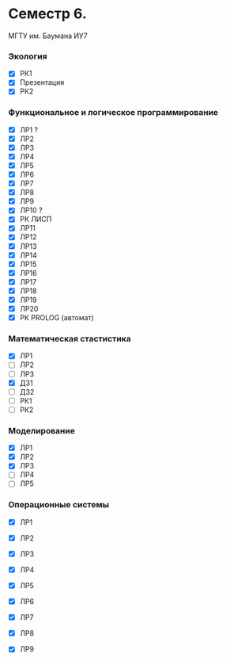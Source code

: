 # Семестр 6. 
МГТУ им. Баумана ИУ7

### Экология
 - [x] РК1
 - [x] Презентация
 - [x] РК2  
 
### Функциональное и логическое программирование
 - [x] ЛР1 ?
 - [x] ЛР2 
 - [x] ЛР3 
 - [x] ЛР4 
 - [x] ЛР5 
 - [x] ЛР6
 - [x] ЛР7
 - [x] ЛР8
 - [x] ЛР9
 - [x] ЛР10 ?
 - [x] РК ЛИСП
 - [x] ЛР11
 - [x] ЛР12
 - [x] ЛР13
 - [x] ЛР14
 - [x] ЛР15
 - [x] ЛР16
 - [x] ЛР17
 - [x] ЛР18
 - [x] ЛР19
 - [x] ЛР20
 - [x] РК PROLOG (автомат)
 
### Математическая стастистика
 - [x] ЛР1 
 - [ ] ЛР2
 - [ ] ЛР3
 - [x] ДЗ1
 - [ ] ДЗ2 
 - [ ] РК1
 - [ ] РК2
 
### Моделирование
 - [x] ЛР1
 - [x] ЛР2
 - [x] ЛР3
 - [ ] ЛР4
 - [ ] ЛР5
 
### Операционные системы 
 - [x] ЛР1
 - [x] ЛР2
 - [x] ЛР3
 - [x] ЛР4
 - [x] ЛР5
 - [x] ЛР6
 - [x] ЛР7
 - [x] ЛР8
 - [x] ЛР9
 
 
